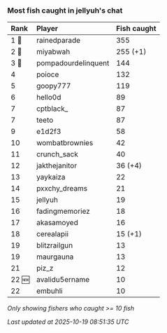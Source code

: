 ### Most fish caught in jellyuh's chat

| Rank  | Player              | Fish caught |
|:------|:--------------------|:------------|
| 1 🥇  | rainedparade        | 355         |
| 2 🥈  | miyabwah            | 255 (+1)    |
| 3 🥉  | pompadourdelinquent | 144         |
| 4     | poioce              | 132         |
| 5     | goopy777            | 119         |
| 6     | hello0d             | 89          |
| 7     | cptblack_           | 87          |
| 7     | teeto               | 87          |
| 9     | e1d2f3              | 58          |
| 10    | wombatbrownies      | 42          |
| 11    | crunch_sack         | 40          |
| 12    | jakthejanitor       | 36 (+4)     |
| 13    | yaykaiza            | 22          |
| 14    | pxxchy_dreams       | 21          |
| 15    | jellyuh             | 19          |
| 16    | fadingmemoriez      | 18          |
| 17    | akasamoyed          | 16          |
| 18    | cerealapii          | 15 (+1)     |
| 19    | blitzrailgun        | 13          |
| 19    | maurgauna           | 13          |
| 21    | piz_z               | 12          |
| 22 🆕 | avalidu5ername      | 10          |
| 22    | embuhli             | 10          |

_Only showing fishers who caught >= 10 fish_

_Last updated at 2025-10-19 08:51:35 UTC_